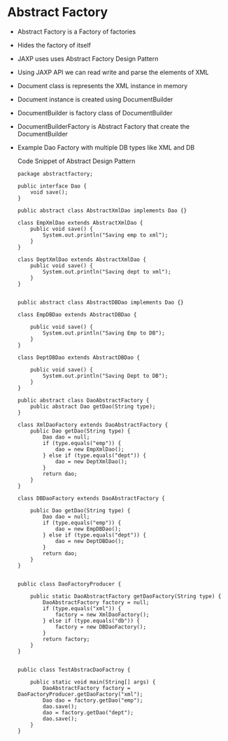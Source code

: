 # Abstract Factory

-	Abstract Factory is a Factory of factories
-	Hides the factory of itself
-	JAXP uses uses Abstract Factory Design Pattern
-	Using JAXP API we can read write and parse the elements of XML
-	Document class is represents the XML instance in memory
-	Document instance is created using DocumentBuilder
-	DocumentBuilder is factory class of DocumentBuilder
-	DocumentBuilderFactory is Abstract Factory that create the DocumentBuilder

-	Example Dao Factory with multiple DB types like XML and DB

	Code Snippet of Abstract Design Pattern
	
		package abstractfactory;
	
		public interface Dao {
			void save();
		}
		
		public abstract class AbstractXmlDao implements Dao {}

		class EmpXmlDao extends AbstractXmlDao {
			public void save() {
				System.out.println("Saving emp to xml");
			}
		}

		class DeptXmlDao extends AbstractXmlDao {
			public void save() {
				System.out.println("Saving dept to xml");
			}
		}


		public abstract class AbstractDBDao implements Dao {}

		class EmpDBDao extends AbstractDBDao {
			
			public void save() {
				System.out.println("Saving Emp to DB");
			}
		}

		class DeptDBDao extends AbstractDBDao {
			
			public void save() {
				System.out.println("Saving Dept to DB");
			}
		}

		public abstract class DaoAbstractFactory {
			public abstract Dao getDao(String type);
		}

		class XmlDaoFactory extends DaoAbstractFactory {
			public Dao getDao(String type) {
				Dao dao = null;
				if (type.equals("emp")) {
					dao = new EmpXmlDao();
				} else if (type.equals("dept")) {
					dao = new DeptXmlDao();
				}
				return dao;
			}
		}

		class DBDaoFactory extends DaoAbstractFactory {

			public Dao getDao(String type) {
				Dao dao = null;
				if (type.equals("emp")) {
					dao = new EmpDBDao();
				} else if (type.equals("dept")) {
					dao = new DeptDBDao();
				}
				return dao;
			}
		}

		
		public class DaoFactoryProducer {

			public static DaoAbstractFactory getDaoFactory(String type) {
				DaoAbstractFactory factory = null;
				if (type.equals("xml")) {
					factory = new XmlDaoFactory();
				} else if (type.equals("db")) {
					factory = new DBDaoFactory();
				}
				return factory;
			}
		}
		
		
		public class TestAbstracDaoFactroy {

			public static void main(String[] args) {
				DaoAbstractFactory factory = DaoFactoryProducer.getDaoFactory("xml");
				Dao dao = factory.getDao("emp");
				dao.save();
				dao = factory.getDao("dept");
				dao.save();
			}
		}
		
		
		
		
		
		
		
		
		
		
